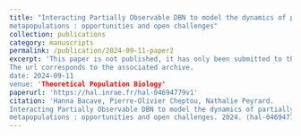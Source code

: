 ```yaml
---
title: "Interacting Partially Observable DBN to model the dynamics of partially observable 
metapopulations : opportunities and open challenges"
collection: publications
category: manuscripts
permalink: /publication/2024-09-11-paper2
excerpt: 'This paper is not published, it has only been submitted to the journal for the time being. 
The url corresponds to the associated archive. 
date: 2024-09-11
venue: 'Theoretical Population Biology'
paperurl: 'https://hal.inrae.fr/hal-04694779v1'
citation: 'Hanna Bacave, Pierre-Olivier Cheptou, Nathalie Peyrard. 
Interacting Partially Observable DBN to model the dynamics of partially observable 
metapopulations : opportunities and open challenges. 2024. ⟨hal-04694779⟩'
---
```

